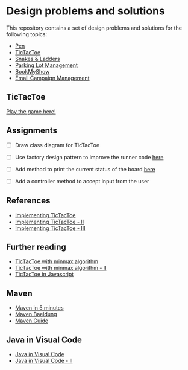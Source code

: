 # Design problems and solutions
This repository contains a set of design problems and solutions for the following topics:
- [Pen](#Pen)
- [TicTacToe](#TicTacToe)
- [Snakes & Ladders](#creational-design-patterns)
- [Parking Lot Management](#structural-design-patterns)
- [BookMyShow](#behavioural-design-patterns)
- [Email Campaign Management](#structural-design-patterns)

## TicTacToe
[Play the game here!](https://playtictactoe.org/)

## Assignments
- [ ] Draw class diagram for TicTacToe
- [ ] Use factory design pattern to improve the runner code [here](https://github.com/kanmaytacker/design-questions/blob/master/src/test/java/com/scaler/lld/tictactoe/TicTacToeTest.java#L29)
- [ ] Add method to print the current status of the board [here](https://github.com/kanmaytacker/design-questions/blob/master/src/main/java/com/scaler/lld/tictactoe/models/Board.java)
- [ ] Add a controller method to accept input from the user


## References
- [Implementing TicTacToe](https://www.hellocodeclub.com/tic-tac-toe-java-how-to-write-game-using-classes/)
- [Implementing TicTacToe - II](http://web.cse.ohio-state.edu/~champion.17/5236/Lecture4_Design.pdf)
- [Implementing TicTacToe - III](https://levelup.gitconnected.com/lets-make-tic-tac-toe-51dd3fd188d)

## Further reading
- [TicTacToe with minmax algorithm](https://levelup.gitconnected.com/mastering-tic-tac-toe-with-minimax-algorithm-3394d65fa88f)
- [TicTacToe with minmax algorithm - II](https://cs50.harvard.edu/ai/2020/projects/0/tictactoe/)
- [TicTacToe in Javascript](https://github.com/tigarcia/tic-tac-toe-OOP)

## Maven 
- [Maven in 5 minutes](https://maven.apache.org/guides/getting-started/maven-in-five-minutes.html)
- [Maven Baeldung](https://www.baeldung.com/maven)
- [Maven Guide](https://maven.apache.org/guides/getting-started/)

## Java in Visual Code
- [Java in Visual Code](https://code.visualstudio.com/docs/languages/java)
- [Java in Visual Code - II](https://code.visualstudio.com/docs/java/java-tutorial)

